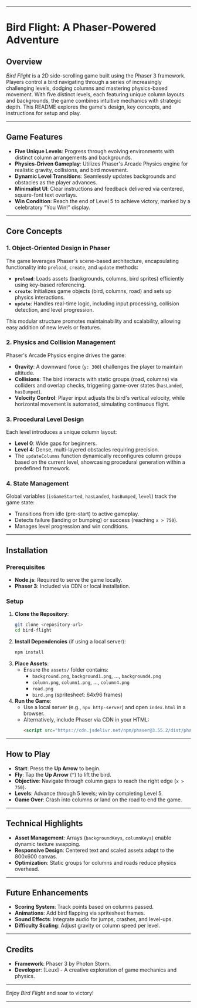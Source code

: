 
---

# Bird Flight: A Phaser-Powered Adventure

## Overview
*Bird Flight* is a 2D side-scrolling game built using the Phaser 3 framework. Players control a bird navigating through a series of increasingly challenging levels, dodging columns and mastering physics-based movement. With five distinct levels, each featuring unique column layouts and backgrounds, the game combines intuitive mechanics with strategic depth. This README explores the game's design, key concepts, and instructions for setup and play.

---

## Game Features
- **Five Unique Levels**: Progress through evolving environments with distinct column arrangements and backgrounds.
- **Physics-Driven Gameplay**: Utilizes Phaser's Arcade Physics engine for realistic gravity, collisions, and bird movement.
- **Dynamic Level Transitions**: Seamlessly updates backgrounds and obstacles as the player advances.
- **Minimalist UI**: Clear instructions and feedback delivered via centered, square-font text overlays.
- **Win Condition**: Reach the end of Level 5 to achieve victory, marked by a celebratory "You Win!" display.

---

## Core Concepts

### 1. Object-Oriented Design in Phaser
The game leverages Phaser's scene-based architecture, encapsulating functionality into `preload`, `create`, and `update` methods:
- **`preload`**: Loads assets (backgrounds, columns, bird sprites) efficiently using key-based referencing.
- **`create`**: Initializes game objects (bird, columns, road) and sets up physics interactions.
- **`update`**: Handles real-time logic, including input processing, collision detection, and level progression.

This modular structure promotes maintainability and scalability, allowing easy addition of new levels or features.

### 2. Physics and Collision Management
Phaser's Arcade Physics engine drives the game:
- **Gravity**: A downward force (`y: 300`) challenges the player to maintain altitude.
- **Collisions**: The bird interacts with static groups (road, columns) via colliders and overlap checks, triggering game-over states (`hasLanded`, `hasBumped`).
- **Velocity Control**: Player input adjusts the bird's vertical velocity, while horizontal movement is automated, simulating continuous flight.

### 3. Procedural Level Design
Each level introduces a unique column layout:
- **Level 0**: Wide gaps for beginners.
- **Level 4**: Dense, multi-layered obstacles requiring precision.
- The `updateColumns` function dynamically reconfigures column groups based on the current level, showcasing procedural generation within a predefined framework.

### 4. State Management
Global variables (`isGameStarted`, `hasLanded`, `hasBumped`, `level`) track the game state:
- Transitions from idle (pre-start) to active gameplay.
- Detects failure (landing or bumping) or success (reaching `x > 750`).
- Manages level progression and win conditions.

---

## Installation

### Prerequisites
- **Node.js**: Required to serve the game locally.
- **Phaser 3**: Included via CDN or local installation.

### Setup
1. **Clone the Repository**:
   ```bash
   git clone <repository-url>
   cd bird-flight
   ```
2. **Install Dependencies** (if using a local server):
   ```bash
   npm install
   ```
3. **Place Assets**:
   - Ensure the `assets/` folder contains:
     - `background.png`, `background1.png`, ..., `background4.png`
     - `column.png`, `column1.png`, ..., `column4.png`
     - `road.png`
     - `bird.png` (spritesheet: 64x96 frames)
4. **Run the Game**:
   - Use a local server (e.g., `npx http-server`) and open `index.html` in a browser.
   - Alternatively, include Phaser via CDN in your HTML:
     ```html
     <script src="https://cdn.jsdelivr.net/npm/phaser@3.55.2/dist/phaser.min.js"></script>
     ```

---

## How to Play
- **Start**: Press the **Up Arrow** to begin.
- **Fly**: Tap the **Up Arrow** (`^`) to lift the bird.
- **Objective**: Navigate through column gaps to reach the right edge (`x > 750`).
- **Levels**: Advance through 5 levels; win by completing Level 5.
- **Game Over**: Crash into columns or land on the road to end the game.

---

## Technical Highlights
- **Asset Management**: Arrays (`backgroundKeys`, `columnKeys`) enable dynamic texture swapping.
- **Responsive Design**: Centered text and scaled assets adapt to the 800x600 canvas.
- **Optimization**: Static groups for columns and roads reduce physics overhead.

---

## Future Enhancements
- **Scoring System**: Track points based on columns passed.
- **Animations**: Add bird flapping via spritesheet frames.
- **Sound Effects**: Integrate audio for jumps, crashes, and level-ups.
- **Difficulty Scaling**: Adjust gravity or column speed per level.

---

## Credits
- **Framework**: Phaser 3 by Photon Storm.
- **Developer**: [Leux] - A creative exploration of game mechanics and physics.

---

Enjoy *Bird Flight* and soar to victory!

---

